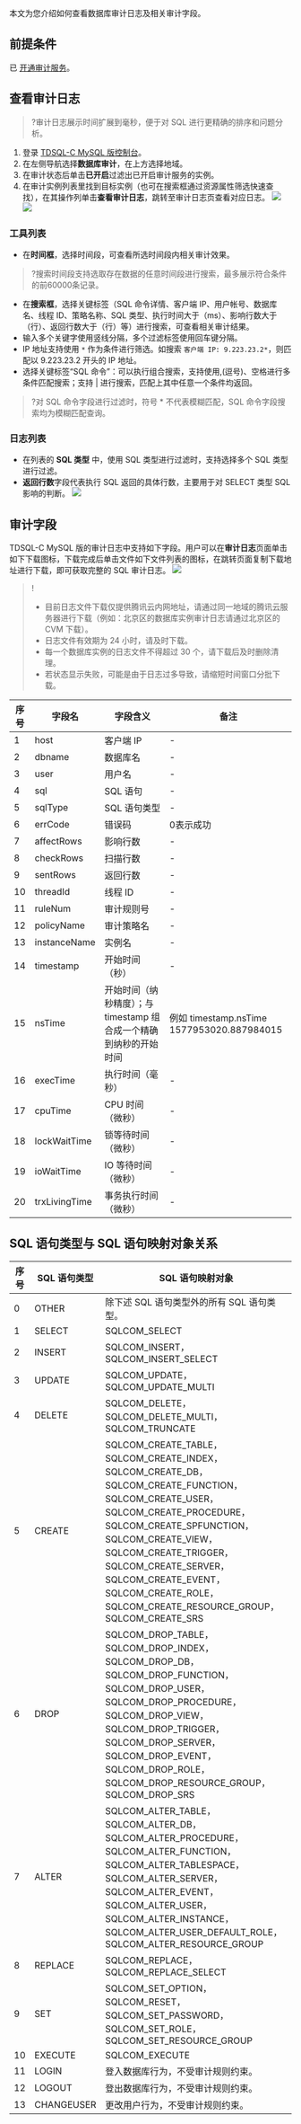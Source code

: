 本文为您介绍如何查看数据库审计日志及相关审计字段。

## 前提条件
已 [开通审计服务](https://intl.cloud.tencent.com/document/product/1098/44614)。

## 查看审计日志
>?审计日志展示时间扩展到毫秒，便于对 SQL 进行更精确的排序和问题分析。
>
1. 登录 [TDSQL-C MySQL 版控制台](https://console.cloud.tencent.com/cynosdb/mysql#/)。
2. 在左侧导航选择**数据库审计**，在上方选择地域。
3. 在审计状态后单击**已开启**过滤出已开启审计服务的实例。
4. 在审计实例列表里找到目标实例（也可在搜索框通过资源属性筛选快速查找），在其操作列单击**查看审计日志**，跳转至审计日志页查看对应日志。
![](https://staticintl.cloudcachetci.com/yehe/backend-news/mTL3750_43.png)
![](https://staticintl.cloudcachetci.com/yehe/backend-news/puNd887_44.png)

### 工具列表
 - 在**时间框**，选择时间段，可查看所选时间段内相关审计效果。
>?搜索时间段支持选取存在数据的任意时间段进行搜索，最多展示符合条件的前60000条记录。
 - 在**搜索框**，选择关键标签（SQL 命令详情、客户端 IP、用户帐号、数据库名、线程 ID、策略名称、SQL 类型、执行时间大于（ms）、影响行数大于（行）、返回行数大于（行）等）进行搜索，可查看相关审计结果。
  - 输入多个关键字使用竖线分隔，多个过滤标签使用回车键分隔。
  - IP 地址支持使用 `*` 作为条件进行筛选。如搜索 `客户端 IP: 9.223.23.2*`，则匹配以 9.223.23.2 开头的 IP 地址。
  - 选择关键标签“SQL 命令”：可以执行组合搜索，支持使用,(逗号)、空格进行多条件匹配搜索；支持 | 进行搜索，匹配上其中任意一个条件均返回。
>?对 SQL 命令字段进行过滤时，符号 * 不代表模糊匹配，SQL 命令字段搜索均为模糊匹配查询。
>

### 日志列表
- 在列表的 **SQL 类型** 中，使用 SQL 类型进行过滤时，支持选择多个 SQL 类型进行过滤。
- **返回行数**字段代表执行 SQL 返回的具体行数，主要用于对 SELECT 类型 SQL 影响的判断。
 ![](https://staticintl.cloudcachetci.com/yehe/backend-news/BIIN020_45.png)

## 审计字段
TDSQL-C MySQL 版的审计日志中支持如下字段。用户可以在**审计日志**页面单击如下下载图标，下载完成后单击文件如下文件列表的图标，在跳转页面复制下载地址进行下载，即可获取完整的 SQL 审计日志。
![](https://staticintl.cloudcachetci.com/yehe/backend-news/NEW5155_46.png)

>!
>- 目前日志文件下载仅提供腾讯云内网地址，请通过同一地域的腾讯云服务器进行下载（例如：北京区的数据库实例审计日志请通过北京区的 CVM 下载）。
>- 日志文件有效期为 24 小时，请及时下载。
>- 每一个数据库实例的日志文件不得超过 30 个，请下载后及时删除清理。
>- 若状态显示失败，可能是由于日志过多导致，请缩短时间窗口分批下载。

| 序号 | 字段名        | 字段含义                                                     | 备注                                         |
| ---- | ------------- | ------------------------------------------------------------ | -------------------------------------- |
| 1    | host          | 客户端 IP                                                     |   -                                           |
| 2    | dbname        | 数据库名                                                     |  -                                            |
| 3    | user          | 用户名                                                       |      -                                        |
| 4    | sql           | SQL 语句                                                      |    -                                          |
| 5    | sqlType       | SQL 语句类型                                                  |   -                                           |
| 6    | errCode       | 错误码                                                       | 0表示成功                                    |
| 7    | affectRows    | 影响行数                                                     |     -                                         |
| 8    | checkRows     | 扫描行数                                                     |     -                                         |
| 9    | sentRows      | 返回行数                                                     |    -                                          |
| 10   | threadId      | 线程 ID                                                       |       -                                       |
| 11   | ruleNum       | 审计规则号                                                   |     -                                         |
| 12   | policyName    | 审计策略名                                                   |    -                                          |
| 13   | instanceName  | 实例名                                                       |    -                                          |
| 14   | timestamp     | 开始时间（秒）                                               |   -                                           |
| 15   | nsTime        | 开始时间（纳秒精度）；与 timestamp 组合成一个精确到纳秒的开始时间 | 例如 timestamp.nsTime 1577953020.887984015 |
| 16   | execTime      | 执行时间（毫秒）                                            |    -                                          |
| 17   | cpuTime       | CPU 时间（微秒）                                              |     -                                         |
| 18   | lockWaitTime  | 锁等待时间（微秒）                                           |    -                                          |
| 19   | ioWaitTime    | IO 等待时间（微秒）                                           |     -                                         |
| 20   | trxLivingTime | 事务执行时间（微秒）                                   |      -                                        |

## SQL 语句类型与 SQL 语句映射对象关系

| 序号 | SQL 语句类型 | SQL 语句映射对象 |
|---------|---------|---------|
| 0 | OTHER | 除下述 SQL 语句类型外的所有 SQL 语句类型。 |
| 1 | SELECT | SQLCOM_SELECT |
| 2 | INSERT | SQLCOM_INSERT，SQLCOM_INSERT_SELECT |
| 3 | UPDATE | SQLCOM_UPDATE，SQLCOM_UPDATE_MULTI |
| 4 | DELETE | SQLCOM_DELETE，SQLCOM_DELETE_MULTI，SQLCOM_TRUNCATE |
| 5 | CREATE | SQLCOM_CREATE_TABLE，SQLCOM_CREATE_INDEX，SQLCOM_CREATE_DB，SQLCOM_CREATE_FUNCTION，SQLCOM_CREATE_USER，SQLCOM_CREATE_PROCEDURE，SQLCOM_CREATE_SPFUNCTION，SQLCOM_CREATE_VIEW，SQLCOM_CREATE_TRIGGER，SQLCOM_CREATE_SERVER，SQLCOM_CREATE_EVENT，SQLCOM_CREATE_ROLE，SQLCOM_CREATE_RESOURCE_GROUP，SQLCOM_CREATE_SRS |
| 6 | DROP | SQLCOM_DROP_TABLE，SQLCOM_DROP_INDEX，SQLCOM_DROP_DB，SQLCOM_DROP_FUNCTION，SQLCOM_DROP_USER，SQLCOM_DROP_PROCEDURE，SQLCOM_DROP_VIEW，SQLCOM_DROP_TRIGGER，SQLCOM_DROP_SERVER，SQLCOM_DROP_EVENT，SQLCOM_DROP_ROLE，SQLCOM_DROP_RESOURCE_GROUP，SQLCOM_DROP_SRS |
| 7 | ALTER | SQLCOM_ALTER_TABLE，SQLCOM_ALTER_DB，SQLCOM_ALTER_PROCEDURE，SQLCOM_ALTER_FUNCTION，SQLCOM_ALTER_TABLESPACE，SQLCOM_ALTER_SERVER，SQLCOM_ALTER_EVENT，SQLCOM_ALTER_USER，SQLCOM_ALTER_INSTANCE，SQLCOM_ALTER_USER_DEFAULT_ROLE，SQLCOM_ALTER_RESOURCE_GROUP |
| 8 | REPLACE | SQLCOM_REPLACE，SQLCOM_REPLACE_SELECT |
| 9 | SET | SQLCOM_SET_OPTION，SQLCOM_RESET，SQLCOM_SET_PASSWORD，SQLCOM_SET_ROLE，SQLCOM_SET_RESOURCE_GROUP |
| 10 | EXECUTE | SQLCOM_EXECUTE |
| 11 | LOGIN | 登入数据库行为，不受审计规则约束。 |
| 12 | LOGOUT | 登出数据库行为，不受审计规则约束。 |
| 13 | CHANGEUSER | 更改用户行为，不受审计规则约束。 |

